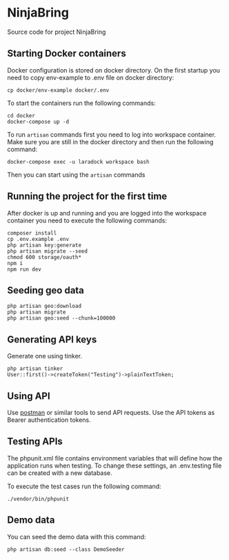 # NinjaBring

Source code for project NinjaBring

## Starting Docker containers

Docker configuration is stored on docker directory. On the first startup you need to copy env-example to .env file on docker directory:

    cp docker/env-example docker/.env

To start the containers run the following commands:

    cd docker
    docker-compose up -d


To run `artisan` commands first you need to log into workspace container. Make sure you are still in the docker directory and then run the following command:

    docker-compose exec -u laradock workspace bash

Then you can start using the `artisan` commands
 
## Running the project for the first time

After docker is up and running and you are logged into the workspace container you need to execute the following commands:

    composer install
    cp .env.example .env
    php artisan key:generate
    php artisan migrate --seed
    chmod 600 storage/oauth*
    npm i
    npm run dev

## Seeding geo data

    php artisan geo:download
    php artisan migrate
    php artisan geo:seed --chunk=100000

## Generating API keys

Generate one using tinker.
    
    php artisan tinker
    User::first()->createToken("Testing")->plainTextToken;

## Using API

Use [postman](https://www.getpostman.com/) or similar tools to send API requests. Use the API tokens as Bearer authentication tokens.

## Testing APIs

The phpunit.xml file contains environment variables that will define how the application runs when testing. To change these settings, an .env.testing file can be created with a new database.

To execute the test cases run the following command:

    ./vendor/bin/phpunit 
 
## Demo data

You can seed the demo data with this command:

    php artisan db:seed --class DemoSeeder
